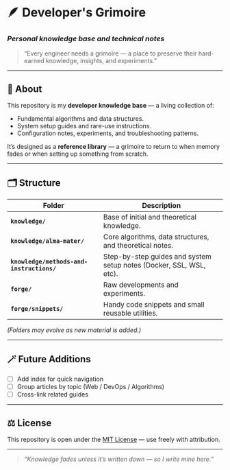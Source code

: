 # 🪶 Developer's Grimoire  
### _Personal knowledge base and technical notes_

> “Every engineer needs a grimoire — a place to preserve their hard-earned knowledge, insights, and experiments.”

---

## 📘 About
This repository is my **developer knowledge base** — a living collection of:
- Fundamental algorithms and data structures.  
- System setup guides and rare-use instructions.  
- Configuration notes, experiments, and troubleshooting patterns.  

It’s designed as a **reference library** — a grimoire to return to when memory fades or when setting up something from scratch.

---

## 🗂 Structure
| Folder | Description |
|--------|--------------|
| **`knowledge/`** | Base of initial and theoretical knowledge. |
| **`knowledge/alma-mater/`** | Core algorithms, data structures, and theoretical notes. |
| **`knowledge/methods-and-instructions/`** | Step-by-step guides and system setup notes (Docker, SSL, WSL, etc). |
| **`forge/`** | Raw developments and experiments. |
| **`forge/snippets/`** | Handy code snippets and small reusable utilities. |

*(Folders may evolve as new material is added.)*

---

## 🪄 Future Additions
- [ ] Add index for quick navigation  
- [ ] Group articles by topic (Web / DevOps / Algorithms)  
- [ ] Cross-link related guides  

---

## ⚖️ License
This repository is open under the [MIT License](./LICENSE) — use freely with attribution.

---

> _“Knowledge fades unless it’s written down — so I write mine here.”_ 